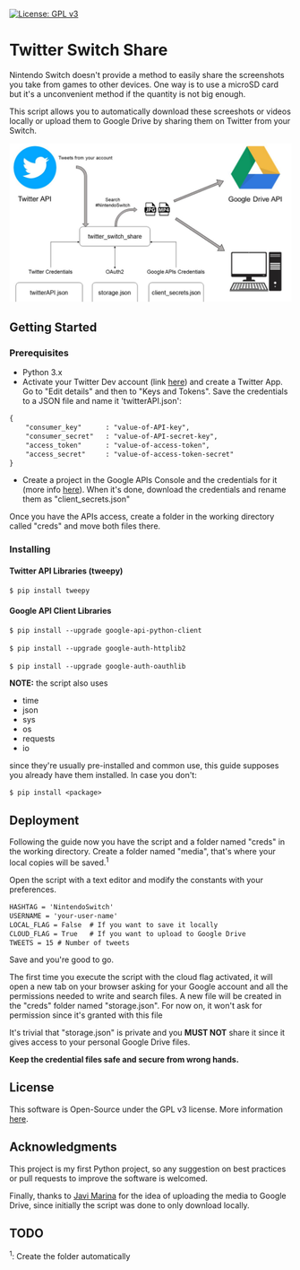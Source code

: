 [![License: GPL v3](https://img.shields.io/badge/License-GPLv3-blue.svg)](https://www.gnu.org/licenses/gpl-3.0)

# Twitter Switch Share
Nintendo Switch doesn't provide a method to easily share the screenshots you take from games to other devices. One way is to use a microSD card but it's a unconvenient method if the quantity is not big enough.

 This script allows you to automatically download these screeshots or videos locally or upload them to Google Drive by sharing them on Twitter from your Switch.

![alt text](res/tss_diagram.jpg)

## Getting Started
### Prerequisites
- Python 3.x
- Activate your Twitter Dev account (link [here](https://developer.twitter.com/en/apply-for-access)) and create a Twitter App. Go to "Edit details" and then to "Keys and Tokens". Save the credentials to a JSON file and name it 'twitterAPI.json':
```
{
    "consumer_key"      : "value-of-API-key",
    "consumer_secret"   : "value-of-API-secret-key",
    "access_token"      : "value-of-access-token",
    "access_secret"     : "value-of-access-token-secret" 
}
```
- Create a project in the Google APIs Console and the credentials for it (more info [here](https://support.google.com/googleapi/answer/6158862?hl=en)). When it's done, download the credentials and rename them as "client_secrets.json"

Once you have the APIs access, create a folder in the working directory called "creds" and move both files there.

### Installing
#### Twitter API Libraries (tweepy)
```
$ pip install tweepy
```
#### Google API Client Libraries 
```
$ pip install --upgrade google-api-python-client 

$ pip install --upgrade google-auth-httplib2 

$ pip install --upgrade google-auth-oauthlib
```
**NOTE:** the script also uses 
- time
- json
- sys
- os
- requests
- io

since they're usually pre-installed and common use, this guide supposes you already have them installed. In case you don't:
```
$ pip install <package>
```
## Deployment
Following the guide now you have the script and a folder named "creds" in the working directory. Create a folder named "media", that's where your local copies will be saved.<sup>1</sup> 

Open the script with a text editor and modify the constants with your preferences.

```
HASHTAG = 'NintendoSwitch' 
USERNAME = 'your-user-name'          
LOCAL_FLAG = False  # If you want to save it locally
CLOUD_FLAG = True   # If you want to upload to Google Drive
TWEETS = 15 # Number of tweets                 
```

Save and you're good to go.

The first time you execute the script with the cloud flag activated, it will open a new tab on your browser asking for your Google account and all the permissions needed to write and search files. A new file will be created in the "creds" folder named "storage.json". For now on, it won't ask for permission since it's granted with this file

It's trivial that "storage.json" is private and you **MUST NOT** share it since it gives access to your personal Google Drive files. 

**Keep the credential files safe and secure from wrong hands.**

## License
This software is Open-Source under the GPL v3 license. More information [here](LICENSE).

## Acknowledgments
This project is my first Python project, so any suggestion on best practices or pull requests to improve the software is welcomed.

Finally, thanks to [Javi Marina](github.com/javmarina) for the idea of uploading the media to Google Drive, since initially the script was done to only download locally.

## TODO
<sup>1</sup>: Create the folder automatically
